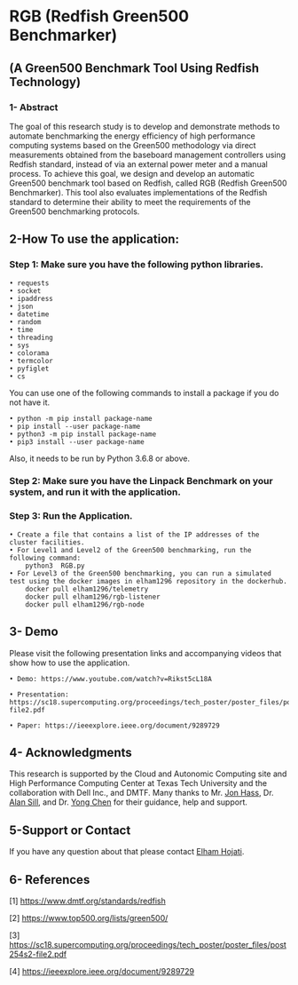 
# RGB  (Redfish Green500 Benchmarker) 
## (A Green500 Benchmark Tool Using Redfish Technology)


### 1- Abstract


The goal of this research study is to develop and demonstrate methods to automate benchmarking the energy efficiency of high performance computing systems based on the Green500 methodology via direct measurements obtained from the baseboard management controllers using Redfish standard, instead of via an external power meter and a manual process. To achieve this goal, we design and develop an automatic Green500 benchmark tool based on Redfish, called RGB (Redfish Green500 Benchmarker). This tool also evaluates implementations of the Redfish standard to determine their ability to meet the requirements of the Green500 benchmarking protocols.



## 2-How To use the application:
###  Step 1: Make sure you have the following python libraries.

	
    • requests
    • socket
    • ipaddress
    • json
    • datetime
    • random
    • time
    • threading
    • sys
    • colorama
    • termcolor 
    • pyfiglet 
    • cs 


You can use one of the following commands to install a package if you do not have it.

    • python -m pip install package-name
    • pip install --user package-name
    • python3 -m pip install package-name
    • pip3 install --user package-name

Also, it needs to be run by  Python 3.6.8 or above.
###  Step 2: Make sure you have the Linpack Benchmark on your system, and run it with the application.


### Step 3: Run the Application.

    • Create a file that contains a list of the IP addresses of the cluster facilities.
    • For Level1 and Level2 of the Green500 benchmarking, run the following command:
        python3  RGB.py 
    • For Level3 of the Green500 benchmarking, you can run a simulated test using the docker images in elham1296 repository in the dockerhub.
        docker pull elham1296/telemetry
		docker pull elham1296/rgb-listener
		docker pull elham1296/rgb-node
  



## 3- Demo

Please visit the following presentation links and accompanying videos that show how to use the application.

    • Demo: https://www.youtube.com/watch?v=Rikst5cL18A

    • Presentation: https://sc18.supercomputing.org/proceedings/tech_poster/poster_files/post254s2-file2.pdf

    • Paper: https://ieeexplore.ieee.org/document/9289729
		   



## 4- Acknowledgments

This research is supported by the Cloud and Autonomic Computing site and High Performance Computing Center at Texas Tech University and the collaboration with Dell Inc., and DMTF.   Many thanks to Mr. [Jon Hass](https://github.com/JonHass), Dr. [Alan Sill](https://github.com/alansill), and Dr. [Yong Chen](https://www.depts.ttu.edu/cs/faculty/yong_chen/index.php)  for their guidance, help and support. 


## 5-Support or Contact

If you have any question about that please contact [Elham Hojati](https://github.com/El-H-git).





## 6- References

[1] https://www.dmtf.org/standards/redfish

[2] https://www.top500.org/lists/green500/

[3] https://sc18.supercomputing.org/proceedings/tech_poster/poster_files/post254s2-file2.pdf

[4] https://ieeexplore.ieee.org/document/9289729



